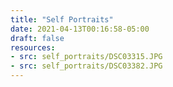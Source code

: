 ```yaml
---
title: "Self Portraits"
date: 2021-04-13T00:16:58-05:00
draft: false
resources:
- src: self_portraits/DSC03315.JPG
- src: self_portraits/DSC03382.JPG
---
```


